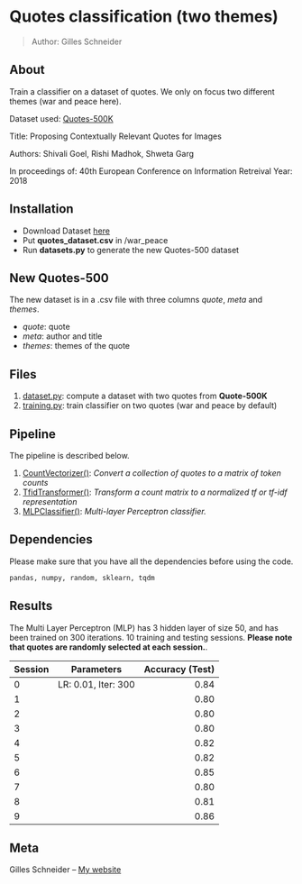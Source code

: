 # Quotes classification (two themes)
> Author: Gilles Schneider

## About
Train a classifier on a dataset of quotes. We only on focus two different themes (war and peace here).

Dataset used: [Quotes-500K](https://github.com/ShivaliGoel/Quotes-500K)


Title: Proposing Contextually Relevant Quotes for Images

Authors: Shivali Goel, Rishi Madhok, Shweta Garg

In proceedings of: 40th European Conference on Information Retreival
Year: 2018


## Installation
- Download Dataset [here](https://goo.gl/R3Sa34)
- Put **quotes_dataset.csv** in /war_peace
- Run **datasets.py** to generate the new Quotes-500 dataset


## New Quotes-500
The new dataset is in a .csv file with three columns *quote*, *meta* and *themes*. 

- *quote*: quote
- *meta*: author and title
- *themes*: themes of the quote

## Files
1. [dataset.py](/datasets.py): compute a dataset with two quotes from **Quote-500K**
2. [training.py](/training.py): train classifier on two quotes (war and peace by default)

## Pipeline
The pipeline is described below.

1. [CountVectorizer()](https://scikit-learn.org/stable/modules/generated/sklearn.feature_extraction.text.CountVectorizer.html): *Convert a collection of quotes to a matrix of token counts*
2. [TfidTransformer()](https://scikit-learn.org/stable/modules/generated/sklearn.feature_extraction.text.TfidfTransformer.html): *Transform a count matrix to a normalized tf or tf-idf representation*
3. [MLPClassifier()](https://scikit-learn.org/stable/modules/generated/sklearn.neural_network.MLPClassifier.html): *Multi-layer Perceptron classifier.*

## Dependencies

Please make sure that you have all the dependencies before using the code.

```sh
pandas, numpy, random, sklearn, tqdm
```

## Results
The Multi Layer Perceptron (MLP) has 3 hidden layer of size 50, and has been trained on 300 iterations. 10 training and testing sessions. **Please note that quotes are randomly selected at each session.**. 

| Session       | Parameters           | Accuracy  (Test)|
| ------------- |:-------------:| -----:|
| 0    | LR: 0.01, Iter: 300 |   0.84
| 1    |  |   0.80
| 2    |  |   0.80
| 3    |  |   0.80
| 4    |  |   0.82
| 5    |  |   0.82
| 6    |  |   0.85
| 7    |  |   0.80
| 8    |  |   0.81
| 9    |  |   0.86




## Meta

Gilles Schneider – [My website](https://gillesschneider.github.io/me/)



<!-- Markdown link & img dfn's -->
[nlp-image]: https://github.com/GillesSchneider/natural-language-processing/
[nlp-url]: https://github.com/GillesSchneider/natural-language-processing/
